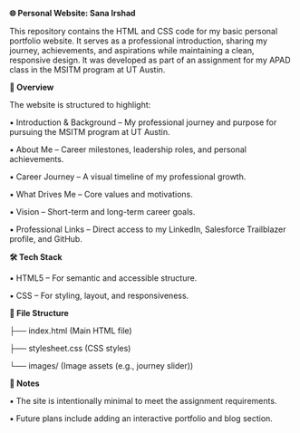 **🌐 Personal Website: Sana Irshad**

This repository contains the HTML and CSS code for my basic personal portfolio website. It serves as a professional introduction, sharing my journey, achievements, and aspirations while maintaining a clean, responsive design. It was developed as part of an assignment for my APAD class in the MSITM program at UT Austin. 


**📜 Overview**

The website is structured to highlight: 

▪ Introduction & Background – My professional journey and purpose for pursuing the MSITM program at UT Austin. 

▪ About Me – Career milestones, leadership roles, and personal achievements. 

▪ Career Journey – A visual timeline of my professional growth. 

▪ What Drives Me – Core values and motivations. 

▪ Vision – Short-term and long-term career goals. 

▪ Professional Links – Direct access to my LinkedIn, Salesforce Trailblazer profile, and GitHub. 


**🛠️ Tech Stack** 

▪ HTML5 – For semantic and accessible structure. 

▪ CSS – For styling, layout, and responsiveness. 


**📂 File Structure** 

├── index.html         (Main HTML file)

├── stylesheet.css     (CSS styles) 
  
└── images/            (Image assets (e.g., journey slider))



**📌 Notes** 

▪ The site is intentionally minimal to meet the assignment requirements. 

▪ Future plans include adding an interactive portfolio and blog section. 

